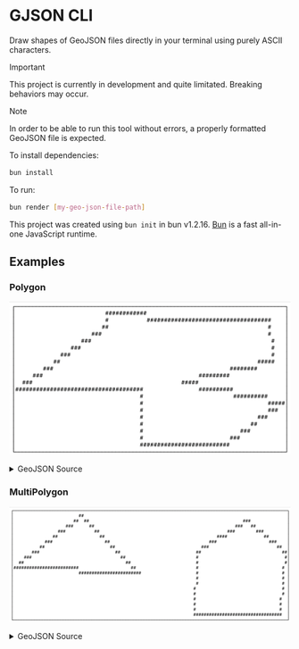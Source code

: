 # GJSON CLI

Draw shapes of GeoJSON files directly in your terminal using purely ASCII characters.

> [!IMPORTANT]
> This project is currently in development and quite limitated. Breaking behaviors may occur.

> [!NOTE]  
> In order to be able to run this tool without errors, a properly formatted GeoJSON file is expected.

To install dependencies:

```bash
bun install
```

To run:

```bash
bun render [my-geo-json-file-path]
```

This project was created using `bun init` in bun v1.2.16. [Bun](https://bun.sh) is a fast all-in-one JavaScript runtime.

## Examples

### Polygon
![polygon-shape-example](assets/polygon-example.png)
<details>
    <summary>GeoJSON Source</summary>

```json
{
  "type": "FeatureCollection",
  "features": [
    {
      "type": "Feature",
      "properties": {},
      "geometry": {
        "coordinates": [
          [
            [
              21.553846440766222,
              -3.5761219557684285
            ],
            [
              19.364563681482196,
              -5.600557585212471
            ],
            [
              22.402786978643263,
              -5.592681085114265
            ],
            [
              22.44247410755159,
              -7.381646533112374
            ],
            [
              24.449334747149777,
              -7.279393098686725
            ],
            [
              25.925007333045357,
              -6.026734807424532
            ],
            [
              23.434124979442572,
              -5.387358369478122
            ],
            [
              25.663377329188904,
              -4.541687126455926
            ],
            [
              25.5920881742598,
              -3.32278237653
            ],
            [
              23.632476340185207,
              -3.3069692400435713
            ],
            [
              21.545942591061817,
              -3.0138163816034336
            ],
            [
              21.553846440766222,
              -3.5761219557684285
            ]
          ]
        ],
        "type": "Polygon"
      }
    }
  ]
}
```

</details>

### MultiPolygon
![multi-polygon-shape-example](assets/multi-polygon-example.png)
<details>
    <summary>GeoJSON Source</summary>

```json
{
   "type":"FeatureCollection",
   "features":[
      {
         "type":"Feature",
         "properties":{},
         "geometry":{
            "type":"MultiPolygon",
            "coordinates":[
               [
                  [
                     [
                        138.76876258332965,
                        36.919172980201765
                     ],
                     [
                        138.25710231340952,
                        36.565094500742944
                     ],
                     [
                        139.19912164439575,
                        36.5323901149124
                     ],
                     [
                        138.76876258332965,
                        36.919172980201765
                     ]
                  ]
               ],
               [
                  [
                     [
                        140.01993796291652,
                        36.90081457620067
                     ],
                     [
                        139.63550174574743,
                        36.68645202801504
                     ],
                     [
                        139.6193800321294,
                        36.28404056311929
                     ],
                     [
                        140.2771738534592,
                        36.27466538686795
                     ],
                     [
                        140.31722944262208,
                        36.6678696854988
                     ],
                     [
                        140.01993796291652,
                        36.90081457620067
                     ]
                  ]
               ]
            ]
         }
      }
   ]
}
```

</details>
